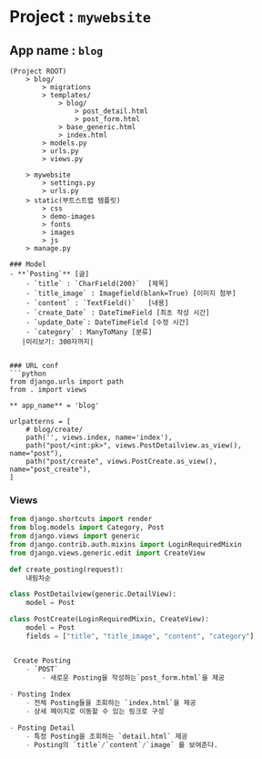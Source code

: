 # Project : `mywebsite`
## App name : `blog`

```
(Project ROOT)
    > blog/ 
        > migrations
        > templates/
            > blog/
                > post_detail.html
                > post_form.html
            > base_generic.html
            > index.html
        > models.py
        > urls.py
        > views.py

    > mywebsite
        > settings.py
        > urls.py
    > static(부트스트랩 템플릿)
        > css
        > demo-images
        > fonts
        > images
        > js
    > manage.py

### Model
- **`Posting`** [글]
    - `title` : `CharField(200)`  [제목]
    - `title_image` : Imagefield(blank=True) [이미지 첨부]
    - `content` : `TextField()`   [내용]
    - `create_Date` : DateTimeField [최초 작성 시간]
    - `update_Date`: DateTimeField [수정 시간]
    - `category` : ManyToMany [분류]
   |미리보기: 300자까지|


### URL conf
```python
from django.urls import path
from . import views

** app_name** = 'blog'

urlpatterns = [
    # blog/create/
    path('', views.index, name='index'),
    path("post/<int:pk>", views.PostDetailview.as_view(), name="post"),
    path("post/create", views.PostCreate.as_view(), name="post_create"),
]
```

### Views
```python
from django.shortcuts import render
from blog.models import Category, Post
from django.views import generic
from django.contrib.auth.mixins import LoginRequiredMixin
from django.views.generic.edit import CreateView

def create_posting(request):
    내림차순

class PostDetailview(generic.DetailView):
    model = Post

class PostCreate(LoginRequiredMixin, CreateView):
    model = Post
    fields = ["title", "title_image", "content", "category"]


 Create Posting
    - `POST`
        - 새로운 Posting을 작성하는`post_form.html`을 제공
    
- Posting Index
    - 전체 Posting들을 조회하는 `index.html`을 제공
    - 상세 페이지로 이동할 수 있는 링크로 구성

- Posting Detail
    - 특정 Posting을 조회하는 `detail.html` 제공
    - Posting의 `title`/`content`/`image` 를 보여준다.
